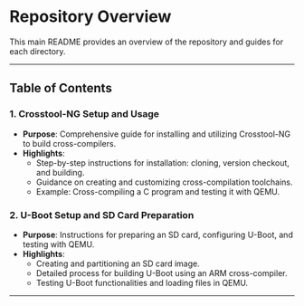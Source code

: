 # Repository Overview

This main README provides an overview of the repository and guides for each directory.

---

## Table of Contents

### 1. Crosstool-NG Setup and Usage
- **Purpose**: Comprehensive guide for installing and utilizing Crosstool-NG to build cross-compilers.
- **Highlights**:
  - Step-by-step instructions for installation: cloning, version checkout, and building.
  - Guidance on creating and customizing cross-compilation toolchains.
  - Example: Cross-compiling a C program and testing it with QEMU.

### 2. U-Boot Setup and SD Card Preparation
- **Purpose**: Instructions for preparing an SD card, configuring U-Boot, and testing with QEMU.
- **Highlights**:
  - Creating and partitioning an SD card image.
  - Detailed process for building U-Boot using an ARM cross-compiler.
  - Testing U-Boot functionalities and loading files in QEMU.

---
